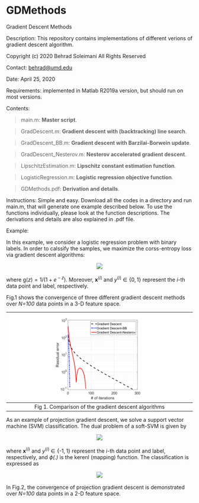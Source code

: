 # GDMethods
Gradient Descent Methods

Description: This repository contains implementations of different verions of gradient descent algorithm.

Copyright (c) 2020 Behrad Soleimani All Rights Reserved

Contact: behrad@umd.edu

Date: April 25, 2020

Requirements: implemented in Matlab R2019a version, but should run on most versions.

Contents: 
> main.m:       **Master script**. 

> GradDescent.m:       **Gradient descent with (backtracking) line search**.

> GradDescent_BB.m:  **Gradient descent with Barzilai-Borwein update**.

> GradDescent_Nesterov.m:  **Nesterov accelerated gradient descent**.

> LipschitzEstimation.m:  **Lipschitz constant estimation function**.

> LogisticRegression.m:  **Logistic regression objective function**.

> GDMethods.pdf: **Derivation and details**.

Instructions: Simple and easy. Download all the codes in a directory and run main.m, that will generate one example described below. To use the functions individually, please look at the function descriptions. The derivations and details are also explained in .pdf file.

Example:

In this example, we consider a logistic regression problem with binary labels. In order to calssify the samples, we maximize the corss-entropy loss via gradient descent algorithms:

<p align="center">
  <img src="https://user-images.githubusercontent.com/59627073/80921619-3df5cc00-8d45-11ea-9ae9-a354a4eb49e2.jpg">
</p>

where g(*z*) = 1/(1 + *e*<sup> − *z*</sup>). Moreover, **x**<sup>(*i*)</sup> and *y*<sup>(*i*)</sup> ∈ {0, 1} represent the *i*-th data point and label, respectively. 


Fig.1 shows the convergence of three different gradient descent methods over *N=100* data points in a 3-D feature space.

| ![](Figs/GD.png) | 
|:--:| 
| Fig 1. Comparison of the gradient descent algorithms|


As an example of projection gradient descent, we solve a support vector machine (SVM) classification. The dual problem of a soft-SVM is given by

<p align="center">
  <img src="https://user-images.githubusercontent.com/59627073/80931107-d318b500-8d85-11ea-8550-bbab1ececf77.jpg">
</p>

where **x**<sup>(*i*)</sup> and *y*<sup>(*i*)</sup> ∈ {-1, 1} represent the *i*-th data point and label, respectively, and *ϕ(.)* is the kerenl (mapping) function. The classification is expressed as

<p align="center">
  <img src="https://user-images.githubusercontent.com/59627073/80926450-61307380-8d65-11ea-9d3f-92e922e45765.jpg">
</p>

In Fig.2, the convergence of projection gradient descent is demonstrated over *N=100* data points in a 2-D feature space.
